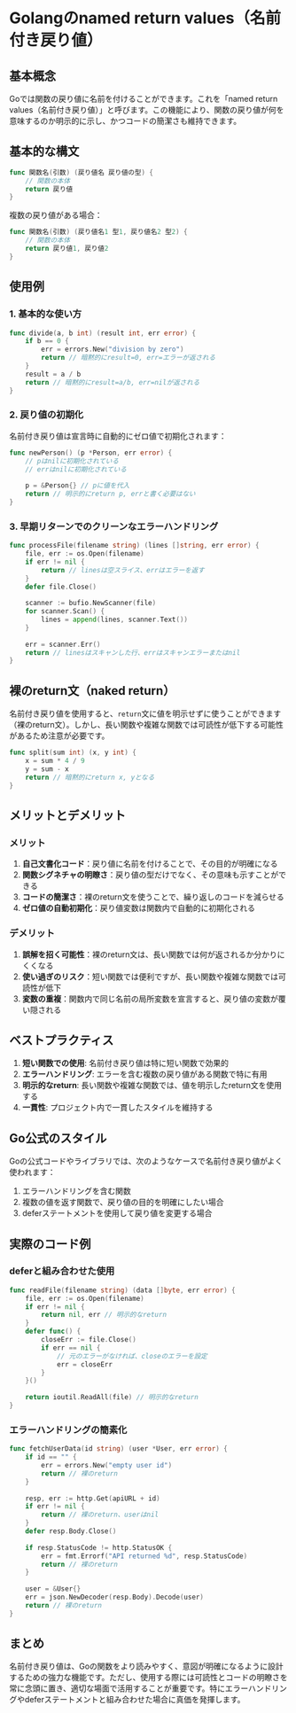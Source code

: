 # Golangのnamed return values（名前付き戻り値）

## 基本概念

Goでは関数の戻り値に名前を付けることができます。これを「named return values（名前付き戻り値）」と呼びます。この機能により、関数の戻り値が何を意味するのか明示的に示し、かつコードの簡潔さも維持できます。

## 基本的な構文

```go
func 関数名(引数) (戻り値名 戻り値の型) {
    // 関数の本体
    return 戻り値
}
```

複数の戻り値がある場合：

```go
func 関数名(引数) (戻り値名1 型1, 戻り値名2 型2) {
    // 関数の本体
    return 戻り値1, 戻り値2
}
```

## 使用例

### 1. 基本的な使い方

```go
func divide(a, b int) (result int, err error) {
    if b == 0 {
        err = errors.New("division by zero")
        return // 暗黙的にresult=0, err=エラーが返される
    }
    result = a / b
    return // 暗黙的にresult=a/b, err=nilが返される
}
```

### 2. 戻り値の初期化

名前付き戻り値は宣言時に自動的にゼロ値で初期化されます：

```go
func newPerson() (p *Person, err error) {
    // pはnilに初期化されている
    // errはnilに初期化されている
    
    p = &Person{} // pに値を代入
    return // 明示的にreturn p, errと書く必要はない
}
```

### 3. 早期リターンでのクリーンなエラーハンドリング

```go
func processFile(filename string) (lines []string, err error) {
    file, err := os.Open(filename)
    if err != nil {
        return // linesは空スライス、errはエラーを返す
    }
    defer file.Close()
    
    scanner := bufio.NewScanner(file)
    for scanner.Scan() {
        lines = append(lines, scanner.Text())
    }
    
    err = scanner.Err()
    return // linesはスキャンした行、errはスキャンエラーまたはnil
}
```

## 裸のreturn文（naked return）

名前付き戻り値を使用すると、`return`文に値を明示せずに使うことができます（裸のreturn文）。しかし、長い関数や複雑な関数では可読性が低下する可能性があるため注意が必要です。

```go
func split(sum int) (x, y int) {
    x = sum * 4 / 9
    y = sum - x
    return // 暗黙的にreturn x, yとなる
}
```

## メリットとデメリット

### メリット

1. **自己文書化コード**：戻り値に名前を付けることで、その目的が明確になる
2. **関数シグネチャの明瞭さ**：戻り値の型だけでなく、その意味も示すことができる
3. **コードの簡潔さ**：裸のreturn文を使うことで、繰り返しのコードを減らせる
4. **ゼロ値の自動初期化**：戻り値変数は関数内で自動的に初期化される

### デメリット

1. **誤解を招く可能性**：裸のreturn文は、長い関数では何が返されるか分かりにくくなる
2. **使い過ぎのリスク**：短い関数では便利ですが、長い関数や複雑な関数では可読性が低下
3. **変数の重複**：関数内で同じ名前の局所変数を宣言すると、戻り値の変数が覆い隠される

## ベストプラクティス

1. **短い関数での使用**: 名前付き戻り値は特に短い関数で効果的
2. **エラーハンドリング**: エラーを含む複数の戻り値がある関数で特に有用
3. **明示的なreturn**: 長い関数や複雑な関数では、値を明示したreturn文を使用する
4. **一貫性**: プロジェクト内で一貫したスタイルを維持する

## Go公式のスタイル

Goの公式コードやライブラリでは、次のようなケースで名前付き戻り値がよく使われます：

1. エラーハンドリングを含む関数
2. 複数の値を返す関数で、戻り値の目的を明確にしたい場合
3. deferステートメントを使用して戻り値を変更する場合

## 実際のコード例

### deferと組み合わせた使用

```go
func readFile(filename string) (data []byte, err error) {
    file, err := os.Open(filename)
    if err != nil {
        return nil, err // 明示的なreturn
    }
    defer func() {
        closeErr := file.Close()
        if err == nil {
            // 元のエラーがなければ、closeのエラーを設定
            err = closeErr
        }
    }()
    
    return ioutil.ReadAll(file) // 明示的なreturn
}
```

### エラーハンドリングの簡素化

```go
func fetchUserData(id string) (user *User, err error) {
    if id == "" {
        err = errors.New("empty user id")
        return // 裸のreturn
    }
    
    resp, err := http.Get(apiURL + id)
    if err != nil {
        return // 裸のreturn、userはnil
    }
    defer resp.Body.Close()
    
    if resp.StatusCode != http.StatusOK {
        err = fmt.Errorf("API returned %d", resp.StatusCode)
        return // 裸のreturn
    }
    
    user = &User{}
    err = json.NewDecoder(resp.Body).Decode(user)
    return // 裸のreturn
}
```

## まとめ

名前付き戻り値は、Goの関数をより読みやすく、意図が明確になるように設計するための強力な機能です。ただし、使用する際には可読性とコードの明瞭さを常に念頭に置き、適切な場面で活用することが重要です。特にエラーハンドリングやdeferステートメントと組み合わせた場合に真価を発揮します。
